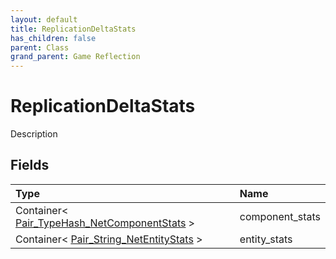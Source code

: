 ```yaml
---
layout: default
title: ReplicationDeltaStats
has_children: false
parent: Class
grand_parent: Game Reflection
---
```

# ReplicationDeltaStats
Description 

## Fields

| Type | Name |
|:----------|:--------------|
| Container< [Pair_TypeHash_NetComponentStats](/riftbreaker-wiki/docs/game-reflection/components/pair__type_hash__net_component_stats/) > | component_stats |
| Container< [Pair_String_NetEntityStats](/riftbreaker-wiki/docs/game-reflection/classes/pair__string__net_entity_stats/) > | entity_stats |


